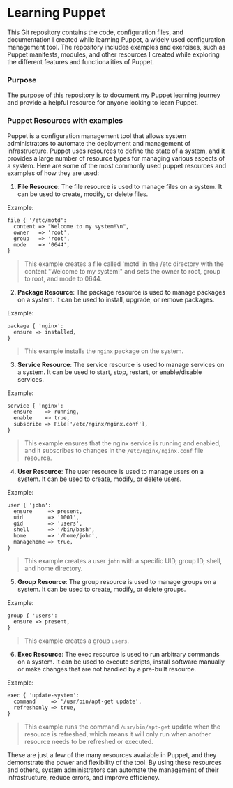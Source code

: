 # Learning Puppet

This Git repository contains the code, configuration files, and
documentation I created while learning Puppet, a widely used
configuration management tool.
The repository includes examples and exercises, such as Puppet
manifests, modules, and other resources I created while exploring
the different features and functionalities of Puppet.


### Purpose
The purpose of this repository is to document my Puppet learning
journey and provide a helpful resource for anyone looking to
learn Puppet.


### Puppet Resources with examples
Puppet is a configuration management tool that allows system
administrators to automate the deployment and management of
infrastructure. Puppet uses resources to define the state of a
system, and it provides a large number of resource types for
managing various aspects of a system. Here are some of the most
commonly used puppet resources and examples of how they are used:


1. __File Resource__: The file resource is used to manage files on
a system. It can be used to create, modify, or delete files.

Example:
```
file { '/etc/motd':
  content => "Welcome to my system!\n",
  owner   => 'root',
  group   => 'root',
  mode    => '0644',
}
```
> This example creates a file called 'motd' in the /etc directory
with the content "Welcome to my system!" and sets the owner to root,
group to root, and mode to 0644.


2. __Package Resource__: The package resource is used to manage
packages on a system. It can be used to install, upgrade, or remove
packages.

Example:
```
package { 'nginx':
  ensure => installed,
}
```
> This example installs the `nginx` package on the system.


3. __Service Resource__: The service resource is used to manage
services on a system. It can be used to start, stop, restart, or
enable/disable services.

Example:
```
service { 'nginx':
  ensure    => running,
  enable    => true,
  subscribe => File['/etc/nginx/nginx.conf'],
}
```
> This example ensures that the nginx service is running and enabled,
and it subscribes to changes in the `/etc/nginx/nginx.conf` file resource.


4. __User Resource__: The user resource is used to manage users on a system.
It can be used to create, modify, or delete users.

Example:
```
user { 'john':
  ensure     => present,
  uid        => '1001',
  gid        => 'users',
  shell      => '/bin/bash',
  home       => '/home/john',
  managehome => true,
}
```
> This example creates a user `john` with a specific UID, group ID,
shell, and home directory.


5. __Group Resource__: The group resource is used to manage groups on a
system. It can be used to create, modify, or delete groups.

Example:
```
group { 'users':
  ensure => present,
}
```
> This example creates a group `users`.


6. __Exec Resource__: The exec resource is used to run arbitrary commands
on a system. It can be used to execute scripts, install software manually
or make changes that are not handled by a pre-built resource.

Example:
```
exec { 'update-system':
  command     => '/usr/bin/apt-get update',
  refreshonly => true,
}
```
> This example runs the command `/usr/bin/apt-get` update when the resource
is refreshed, which means it will only run when another resource needs to be
refreshed or executed.


These are just a few of the many resources available in Puppet, and they
demonstrate the power and flexibility of the tool. By using these resources
and others, system administrators can automate the management of their
infrastructure, reduce errors, and improve efficiency.
